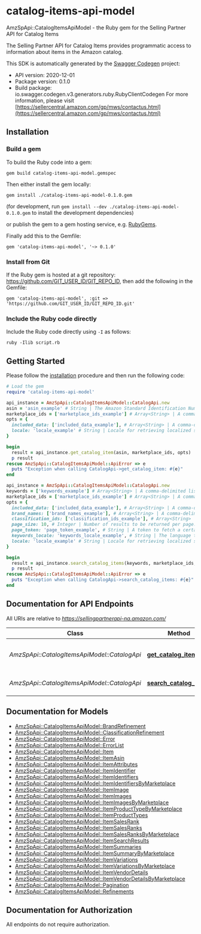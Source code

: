 # catalog-items-api-model

AmzSpApi::CatalogItemsApiModel - the Ruby gem for the Selling Partner API for Catalog Items

The Selling Partner API for Catalog Items provides programmatic access to information about items in the Amazon catalog.

This SDK is automatically generated by the [Swagger Codegen](https://github.com/swagger-api/swagger-codegen) project:

- API version: 2020-12-01
- Package version: 0.1.0
- Build package: io.swagger.codegen.v3.generators.ruby.RubyClientCodegen
For more information, please visit [https://sellercentral.amazon.com/gp/mws/contactus.html](https://sellercentral.amazon.com/gp/mws/contactus.html)

## Installation

### Build a gem

To build the Ruby code into a gem:

```shell
gem build catalog-items-api-model.gemspec
```

Then either install the gem locally:

```shell
gem install ./catalog-items-api-model-0.1.0.gem
```
(for development, run `gem install --dev ./catalog-items-api-model-0.1.0.gem` to install the development dependencies)

or publish the gem to a gem hosting service, e.g. [RubyGems](https://rubygems.org/).

Finally add this to the Gemfile:

    gem 'catalog-items-api-model', '~> 0.1.0'

### Install from Git

If the Ruby gem is hosted at a git repository: https://github.com/GIT_USER_ID/GIT_REPO_ID, then add the following in the Gemfile:

    gem 'catalog-items-api-model', :git => 'https://github.com/GIT_USER_ID/GIT_REPO_ID.git'

### Include the Ruby code directly

Include the Ruby code directly using `-I` as follows:

```shell
ruby -Ilib script.rb
```

## Getting Started

Please follow the [installation](#installation) procedure and then run the following code:
```ruby
# Load the gem
require 'catalog-items-api-model'

api_instance = AmzSpApi::CatalogItemsApiModel::CatalogApi.new
asin = 'asin_example' # String | The Amazon Standard Identification Number (ASIN) of the item.
marketplace_ids = ['marketplace_ids_example'] # Array<String> | A comma-delimited list of Amazon marketplace identifiers. Data sets in the response contain data only for the specified marketplaces.
opts = { 
  included_data: ['included_data_example'], # Array<String> | A comma-delimited list of data sets to include in the response. Default: summaries.
  locale: 'locale_example' # String | Locale for retrieving localized summaries. Defaults to the primary locale of the marketplace.
}

begin
  result = api_instance.get_catalog_item(asin, marketplace_ids, opts)
  p result
rescue AmzSpApi::CatalogItemsApiModel::ApiError => e
  puts "Exception when calling CatalogApi->get_catalog_item: #{e}"
end

api_instance = AmzSpApi::CatalogItemsApiModel::CatalogApi.new
keywords = ['keywords_example'] # Array<String> | A comma-delimited list of words or item identifiers to search the Amazon catalog for.
marketplace_ids = ['marketplace_ids_example'] # Array<String> | A comma-delimited list of Amazon marketplace identifiers for the request.
opts = { 
  included_data: ['included_data_example'], # Array<String> | A comma-delimited list of data sets to include in the response. Default: summaries.
  brand_names: ['brand_names_example'], # Array<String> | A comma-delimited list of brand names to limit the search to.
  classification_ids: ['classification_ids_example'], # Array<String> | A comma-delimited list of classification identifiers to limit the search to.
  page_size: 10, # Integer | Number of results to be returned per page.
  page_token: 'page_token_example', # String | A token to fetch a certain page when there are multiple pages worth of results.
  keywords_locale: 'keywords_locale_example', # String | The language the keywords are provided in. Defaults to the primary locale of the marketplace.
  locale: 'locale_example' # String | Locale for retrieving localized summaries. Defaults to the primary locale of the marketplace.
}

begin
  result = api_instance.search_catalog_items(keywords, marketplace_ids, opts)
  p result
rescue AmzSpApi::CatalogItemsApiModel::ApiError => e
  puts "Exception when calling CatalogApi->search_catalog_items: #{e}"
end
```

## Documentation for API Endpoints

All URIs are relative to *https://sellingpartnerapi-na.amazon.com/*

Class | Method | HTTP request | Description
------------ | ------------- | ------------- | -------------
*AmzSpApi::CatalogItemsApiModel::CatalogApi* | [**get_catalog_item**](docs/CatalogApi.md#get_catalog_item) | **GET** /catalog/2020-12-01/items/{asin} | 
*AmzSpApi::CatalogItemsApiModel::CatalogApi* | [**search_catalog_items**](docs/CatalogApi.md#search_catalog_items) | **GET** /catalog/2020-12-01/items | 

## Documentation for Models

 - [AmzSpApi::CatalogItemsApiModel::BrandRefinement](docs/BrandRefinement.md)
 - [AmzSpApi::CatalogItemsApiModel::ClassificationRefinement](docs/ClassificationRefinement.md)
 - [AmzSpApi::CatalogItemsApiModel::Error](docs/Error.md)
 - [AmzSpApi::CatalogItemsApiModel::ErrorList](docs/ErrorList.md)
 - [AmzSpApi::CatalogItemsApiModel::Item](docs/Item.md)
 - [AmzSpApi::CatalogItemsApiModel::ItemAsin](docs/ItemAsin.md)
 - [AmzSpApi::CatalogItemsApiModel::ItemAttributes](docs/ItemAttributes.md)
 - [AmzSpApi::CatalogItemsApiModel::ItemIdentifier](docs/ItemIdentifier.md)
 - [AmzSpApi::CatalogItemsApiModel::ItemIdentifiers](docs/ItemIdentifiers.md)
 - [AmzSpApi::CatalogItemsApiModel::ItemIdentifiersByMarketplace](docs/ItemIdentifiersByMarketplace.md)
 - [AmzSpApi::CatalogItemsApiModel::ItemImage](docs/ItemImage.md)
 - [AmzSpApi::CatalogItemsApiModel::ItemImages](docs/ItemImages.md)
 - [AmzSpApi::CatalogItemsApiModel::ItemImagesByMarketplace](docs/ItemImagesByMarketplace.md)
 - [AmzSpApi::CatalogItemsApiModel::ItemProductTypeByMarketplace](docs/ItemProductTypeByMarketplace.md)
 - [AmzSpApi::CatalogItemsApiModel::ItemProductTypes](docs/ItemProductTypes.md)
 - [AmzSpApi::CatalogItemsApiModel::ItemSalesRank](docs/ItemSalesRank.md)
 - [AmzSpApi::CatalogItemsApiModel::ItemSalesRanks](docs/ItemSalesRanks.md)
 - [AmzSpApi::CatalogItemsApiModel::ItemSalesRanksByMarketplace](docs/ItemSalesRanksByMarketplace.md)
 - [AmzSpApi::CatalogItemsApiModel::ItemSearchResults](docs/ItemSearchResults.md)
 - [AmzSpApi::CatalogItemsApiModel::ItemSummaries](docs/ItemSummaries.md)
 - [AmzSpApi::CatalogItemsApiModel::ItemSummaryByMarketplace](docs/ItemSummaryByMarketplace.md)
 - [AmzSpApi::CatalogItemsApiModel::ItemVariations](docs/ItemVariations.md)
 - [AmzSpApi::CatalogItemsApiModel::ItemVariationsByMarketplace](docs/ItemVariationsByMarketplace.md)
 - [AmzSpApi::CatalogItemsApiModel::ItemVendorDetails](docs/ItemVendorDetails.md)
 - [AmzSpApi::CatalogItemsApiModel::ItemVendorDetailsByMarketplace](docs/ItemVendorDetailsByMarketplace.md)
 - [AmzSpApi::CatalogItemsApiModel::Pagination](docs/Pagination.md)
 - [AmzSpApi::CatalogItemsApiModel::Refinements](docs/Refinements.md)

## Documentation for Authorization

 All endpoints do not require authorization.

